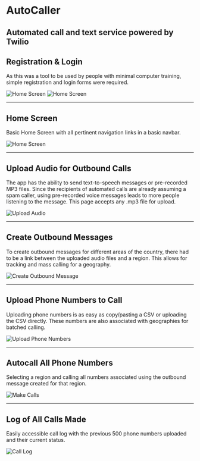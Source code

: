 # AutoCaller
Automated call and text service powered by Twilio
---

## Registration & Login

As this was a tool to be used by people with minimal computer training, simple registration and login forms were required.

![Home Screen](https://raw.githubusercontent.com/robertjkeck2/AutoCaller/master/screenshots/Register.png)
![Home Screen](https://raw.githubusercontent.com/robertjkeck2/AutoCaller/master/screenshots/Login.png)

---

## Home Screen

Basic Home Screen with all pertinent navigation links in a basic navbar.

![Home Screen](https://raw.githubusercontent.com/robertjkeck2/AutoCaller/master/screenshots/Home.png)

---

## Upload Audio for Outbound Calls

The app has the ability to send text-to-speech messages or pre-recorded MP3 files.  Since the recipients of automated calls are already assuming a spam caller, using pre-recorded voice messages leads to more people listening to the message.  This page accepts any .mp3 file for upload.

![Upload Audio](https://raw.githubusercontent.com/robertjkeck2/AutoCaller/master/screenshots/Upload%20Audio.png)

---

## Create Outbound Messages

To create outbound messages for different areas of the country, there had to be a link between the uploaded audio files and a region.  This allows for tracking and mass calling for a geography.

![Create Outbound Message](https://raw.githubusercontent.com/robertjkeck2/AutoCaller/master/screenshots/Create%20Outbound%20Message.png)

---

## Upload Phone Numbers to Call

Uploading phone numbers is as easy as copy/pasting a CSV or uploading the CSV directly.  These numbers are also associated with geographies for batched calling.

![Upload Phone Numbers](https://raw.githubusercontent.com/robertjkeck2/AutoCaller/master/screenshots/Upload%20Phone%20Numbers.png)

---

## Autocall All Phone Numbers

Selecting a region and calling all numbers associated using the outbound message created for that region.

![Make Calls](https://raw.githubusercontent.com/robertjkeck2/AutoCaller/master/screenshots/Make%20Calls.png)

---

## Log of All Calls Made

Easily accessible call log with the previous 500 phone numbers uploaded and their current status.

![Call Log](https://raw.githubusercontent.com/robertjkeck2/AutoCaller/master/screenshots/Call%20Log.png)
